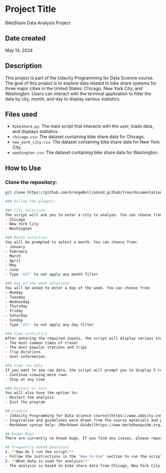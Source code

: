 # Project Title
BikeShare Data Analysis Project

## Date created
May 14, 2024

## Description
This project is part of the Udacity Programming for Data Science course. The goal of this project is to explore data related to bike share systems for three major cities in the United States: Chicago, New York City, and Washington. Users can interact with the terminal application to filter the data by city, month, and day to display various statistics.

## Files used
- `bikeshare.py`: The main script that interacts with the user, loads data, and displays statistics.
- `chicago.csv`: The dataset containing bike share data for Chicago.
- `new_york_city.csv`: The dataset containing bike share data for New York City.
- `washington.csv`: The dataset containing bike share data for Washington.

## How to Use

### Clone the repository:
   ```bash
   git clone https://github.com/GrungeBull/pdsnd_github/tree/documentation

### Follow the prompts:

### City selection
The script will ask you to enter a city to analyze. You can choose from:
- Chicago
- New York City
- Washington

### Month selection
You will be prompted to select a month. You can choose from:
- January
- February
- March
- April
- May
- June
- Type 'all' to not apply any month filter

### Day of the week selection
You will be asked to enter a day of the week. You can choose from:
- Monday
- Tuesday
- Wednesday
- Thursday
- Friday
- Saturday
- Sunday
- Type 'all' to not apply any day filter

### View statistics
After entering the required inputs, the script will display various statistics based on your selections, including:
- The most common times of travel
- The most popular stations and trips
- Trip durations
- User information

### View raw data
If you want to see raw data, the script will prompt you to display 5 rows of data at a time. You can choose to:
- Continue viewing more rows
- Stop at any time

### Restart or exit
You will also have the option to:
- Restart the analysis
- Exit the program

## Credits
- [Udacity Programming for Data Science course](https://www.udacity.com/course/programming-for-data-science-nanodegree--nd104)
- Inspiration and guidelines were drawn from the course materials and project specifications provided by Udacity.
- Markdown syntax help: [Markdown Guide](https://www.markdownguide.org/)

## Known Bugs
There are currently no known bugs. If you find any issues, please report them via the Issues tab on GitHub.

## Frequently Asked Questions
1. **How do I run the script?**
   - Follow the instructions in the "How to Use" section to run the script on your local machine.
2. **What data is used for analysis?**
   - The analysis is based on bike share data from Chicago, New York City, and Washington.

